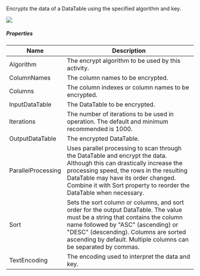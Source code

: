 Encrypts the data of a DataTable using the specified algorithm and key.

![](../img/activities/EncryptDataTable.png)

##### Properties

|Name              |Description                                                                                                                                                                                                                                                                     |
|------------------|--------------------------------------------------------------------------------------------------------------------------------------------------------------------------------------------------------------------------------------------------------------------------------|
|Algorithm         |The encrypt algorithm to be used by this activity.                                                                                                                                                                                                                              |
|ColumnNames       |The column names to be encrypted.                                                                                                                                                                                                                                               |
|Columns           |The column indexes or column names to be encrypted.                                                                                                                                                                                                                             |
|InputDataTable    |The DataTable to be encrypted.                                                                                                                                                                                                                                                  |
|Iterations        |The number of iterations to be used in operation. The default and minimum recommended is 1000.                                                                                                                                                                                  |
|OutputDataTable   |The encrypted DataTable.                                                                                                                                                                                                                                                        |
|ParallelProcessing|Uses parallel processing to scan through the DataTable and encrypt the data. Although this can drastically increase the processing speed, the rows in the resulting DataTable may have its order changed. Combine it with Sort property to reorder the DataTable when necessary.|
|Sort              |Sets the sort column or columns, and sort order for the output DataTable. The value must be a string that contains the column name followed by "ASC" (ascending) or "DESC" (descending). Columns are sorted ascending by default. Multiple columns can be separated by commas.  |
|TextEncoding      |The encoding used to interpret the data and key.                                                                                                                                                                                                                                |


